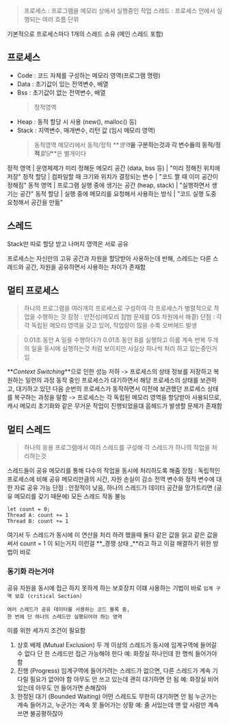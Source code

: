 > 프로세스 : 프로그램을 메모리 상에서 실행중인 작업
> 스레드 : 프로세스 안에서 실행되는 여러 흐름 단위

기본적으로 프로세스마다 1개의 스레드 소유 (메인 스레드 포함)

## 프로세스

- Code : 코드 자체를 구성하는 메모리 영역(프로그램 명령)
- Data : 초기값이 있는 전역변수, 배열
- Bss : 초기값이 없는 전역변수, 배열
  > 정적영역
- Heap : 동적 할당 시 사용 (new(), malloc() 등)
- Stack : 지역변수, 매개변수, 리턴 값 (임시 메모리 영역)
  > 동적영역
  > 메모리에서 동적/정적 **_영역_**을 구분하는것과 각 변수들의 동적/정적**_할당_**은 별개이다

정적 영역 | 운영체제가 미리 정해둔 메모리 공간 (data, bss 등) | "미리 정해진 위치에 저장"
정적 할당 | 컴파일할 때 크기와 위치가 결정되는 변수 | "코드 짤 때 이미 공간이 정해짐"
동적 영역 | 프로그램 실행 중에 생기는 공간 (heap, stack) | "실행하면서 생기는 공간"
동적 할당 | 실행 중에 메모리를 요청해서 사용하는 방식 | "코드 실행 도중 요청해서 공간을 만듦"

## 스레드

Stack만 따로 할당 받고 나머지 영역은 서로 공유

프로세스는 자신만의 고유 공간과 자원을 할당받아 사용하는데 반해, 스레드는 다른 스레드와 공간, 자원을 공유하면서 사용하는 차이가 존재함

## 멀티 프로세스

> 하나의 프로그램을 여러개의 프로세스로 구성하여 각 프로세스가 병렬적으로 작업을 수행하는 것
> 잠정 : 안전성(메모리 침범 문제를 OS 차원에서 해결)
> 단점 : 각각 독립된 메모리 영역을 갖고 있어, 작업량이 많을 수록 오버헤드 발생

> 0.01초 동안 A 일을 수행하다가 0.01초 동안 B를 실행하고 이를 계속 반복
> 두개의 일을 동시에 실행하는것 처럼 보이지만 사실상 하나씩 처리 하고 있는중인거임

**_Context Switching_**으로 인한 성능 저하
-> 프로세스의 상태 정보를 저장하고 복원하는 일련의 과정
동작 중인 프로세스가 대기하면서 해당 프로세스의 상태를 보관하고, 대기하고 있던 다음 순번의 프로세스가 동작하면서 이전에 보관했던 프로세스 상태를 복구하는 과정을 말함
-> 프로세스는 각 독립된 메모리 영역을 항당받아 사용되므로, 캐시 메모리 초기화와 같은 무거운 작업이 진행되었을댸 옵헤드가 발생할 문제가 존재함

## 멀티 스레드

> 하나의 응용 프로그램에서 여러 스레드를 구성해 각 스레드가 하나의 작업을 처리하는것

스레드들이 공유 메모리를 통해 다수의 작업을 동시에 처리하도록 해줌
장점 : 독립적인 프로세스에 비해 공유 메모리만큼의 시간, 자원 손실이 감소 전역 변수와 정적 변수에 대한 자료 공유 가능
단점 : 안정적이 낮음, 하나의 스레드가 데이터 공간을 망가트리면 (공유 메모리를 갖기 때문에) 모든 스레드 작동 불능

```
let count = 0;
Thread A: count += 1
Thread B: count += 1
```

여기서 두 스레드가 동시에 이 연산을 처리 하려 했을때
둘다 같은 값을 읽고 같은 값을 써서 count = 1 이 되는거지
이런걸 **_경쟁 상태 _**라고 하고 이걸 해결하기 위한 방법이 바로

### 동기화 라는거야

공유 자원을 동시에 접근 하지 못하게 하는 보호장치
이떄 사용하는 기법이 바로 `임계 구역 보호 (critical Section)`

```
여러 스레드가 공유 데이터를 사용하는 코드 블록 중,
한 번에 단 하나의 스레드만 실행되어야 하는 영역
```

이를 위한 세가지 조건이 필요함

1. 상호 배제 (Mutual Exclusion)
   두 개 이상의 스레드가 동시에 임계구역에 들어갈 수 없다
   단 한 스레드만 접근 가능해야 한다
   예: 화장실 하나인데 한 명씩 들어가야 함
2. 진행 (Progress)
   임계구역에 들어가려는 스레드가 없으면, 다른 스레드가 계속 기다릴 필요가 없어야 함
   아무도 안 쓰고 있는데 괜히 대기하면 안 됨
   예: 화장실 비어있는데 아무도 안 들어가면 손해잖아
3. 한정된 대기 (Bounded Waiting)
   어떤 스레드도 무한히 대기하면 안 됨
   누군가는 계속 들어가고, 누군가는 계속 못 들어가는 상황
   예: 줄 서있는데 맨 앞 사람만 계속 쓰면 불공평하잖아
